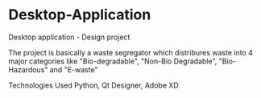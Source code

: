 # Desktop-Application
Desktop application - Design project

The project is basically a waste segregator which distribures waste into 4 major categories like "Bio-degradable", "Non-Bio Degradable", "Bio-Hazardous" and "E-waste"

Technologies Used
Python, Qt Designer, Adobe XD


